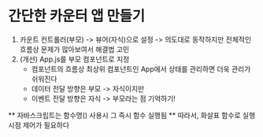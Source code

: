 # 간단한 카운터 앱 만들기
1. 카운트 컨트롤러(부모) -> 뷰어(자식)으로 설정
    -> 의도대로 동작하지만 전체적인 흐름상 문제가 많아보여서 해결법 고민
2. (개선) App.js를 부모 컴포넌트로 지정
    - 컴포넌트의 흐름상 최상위 컴포넌트인 App에서 상태를 관리하면 더욱 관리가 쉬워진다
    - 데이터 전달 방향은 부모 -> 자식이지만
    - 이벤트 전달 방향은 자식 -> 부모라는 점 기억하기!
      
** 자바스크립트는 함수명() 사용시 그 즉시 함수 실행됨 **
따라서, 화살표 함수로 실행시점 제어가 필요하다
